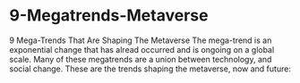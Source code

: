 # 9-Megatrends-Metaverse
9 Mega-Trends That Are Shaping The Metaverse The mega-trend is an exponential change that has alread occurred and is ongoing on a global scale. Many of these megatrends are a union between technology, and social change. These are the trends shaping the metaverse, now and future: 
